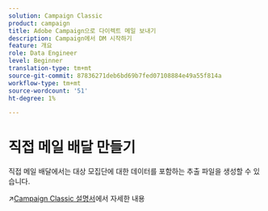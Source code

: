 ```yaml
---
solution: Campaign Classic
product: campaign
title: Adobe Campaign으로 다이렉트 메일 보내기
description: Campaign에서 DM 시작하기
feature: 개요
role: Data Engineer
level: Beginner
translation-type: tm+mt
source-git-commit: 87836271deb6bd69b7fed07108884e49a55f814a
workflow-type: tm+mt
source-wordcount: '51'
ht-degree: 1%

---
```


# 직접 메일 배달 만들기

직접 메일 배달에서는 대상 모집단에 대한 데이터를 포함하는 추출 파일을 생성할 수 있습니다.

:arrow_upper_right:[Campaign Classic 설명서](https://experienceleague.adobe.com/docs/campaign-classic/using/sending-messages/sending-direct-mail/about-direct-mail-channel.html)에서 자세한 내용

